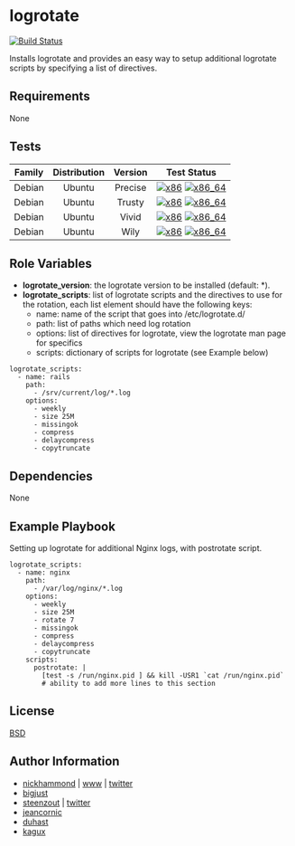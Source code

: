 # logrotate

[![Build Status](https://travis-ci.org/saucelabs-ansible/logrotate.svg?branch=master)](https://travis-ci.org/saucelabs-ansible/logrotate)

Installs logrotate and provides an easy way to setup additional logrotate scripts by
specifying a list of directives.

## Requirements

None

## Tests

| Family | Distribution | Version | Test Status |
|:-:|:-:|:-:|:-:|
| Debian | Ubuntu  | Precise | [![x86](http://img.shields.io/badge/x86-passed-006400.svg?style=flat)](#) [![x86_64](http://img.shields.io/badge/x86_64-passed-006400.svg?style=flat)](#)  |
| Debian | Ubuntu  | Trusty  | [![x86](http://img.shields.io/badge/x86-passed-006400.svg?style=flat)](#) [![x86_64](http://img.shields.io/badge/x86_64-passed-006400.svg?style=flat)](#) |
| Debian | Ubuntu  | Vivid   | [![x86](http://img.shields.io/badge/x86-passed-006400.svg?style=flat)](#) [![x86_64](http://img.shields.io/badge/x86_64-passed-006400.svg?style=flat)](#) |
| Debian | Ubuntu  | Wily   | [![x86](http://img.shields.io/badge/x86-passed-006400.svg?style=flat)](#) [![x86_64](http://img.shields.io/badge/x86_64-passed-006400.svg?style=flat)](#) |


## Role Variables

* **logrotate_version**: the logrotate version to be installed (default: *).
* **logrotate_scripts**:
  list of logrotate scripts and the directives to use for the rotation,
  each list element should have the following keys:
    * name: name of the script that goes into /etc/logrotate.d/
    * path: list of paths which need log rotation
    * options: list of directives for logrotate, view the logrotate man page for specifics
    * scripts: dictionary of scripts for logrotate (see Example below)

```
logrotate_scripts:
  - name: rails
    path:
      - /srv/current/log/*.log
    options:
      - weekly
      - size 25M
      - missingok
      - compress
      - delaycompress
      - copytruncate
```

## Dependencies

None

## Example Playbook

Setting up logrotate for additional Nginx logs, with postrotate script.

```
logrotate_scripts:
  - name: nginx
    path:
      - /var/log/nginx/*.log
    options:
      - weekly
      - size 25M
      - rotate 7
      - missingok
      - compress
      - delaycompress
      - copytruncate
    scripts:
      postrotate: |
        [test -s /run/nginx.pid ] && kill -USR1 `cat /run/nginx.pid`
        # ability to add more lines to this section
```

## License

[BSD](https://raw.githubusercontent.com/saucelabs-ansible/logrotate/master/LICENSE)

## Author Information

* [nickhammond](https://github.com/nickhammond) | [www](http://www.nickhammond.com) | [twitter](https://twitter.com/nickhammond)
* [bigjust](https://github.com/bigjust)
* [steenzout](https://github.com/steenzout) | [twitter](https:/twitter.com/steenzout)
* [jeancornic](https://github.com/jeancornic)
* [duhast](https://github.com/duhast)
* [kagux](https://github.com/kagux)
